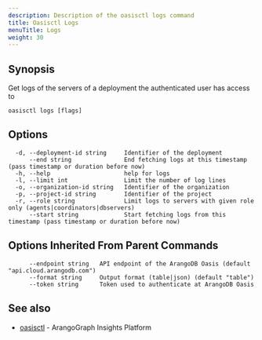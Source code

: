 ```yaml
---
description: Description of the oasisctl logs command
title: Oasisctl Logs
menuTitle: Logs
weight: 30
---
```

## Synopsis
Get logs of the servers of a deployment the authenticated user has access to

```
oasisctl logs [flags]
```

## Options
```
  -d, --deployment-id string     Identifier of the deployment
      --end string               End fetching logs at this timestamp (pass timestamp or duration before now)
  -h, --help                     help for logs
  -l, --limit int                Limit the number of log lines
  -o, --organization-id string   Identifier of the organization
  -p, --project-id string        Identifier of the project
  -r, --role string              Limit logs to servers with given role only (agents|coordinators|dbservers)
      --start string             Start fetching logs from this timestamp (pass timestamp or duration before now)
```

## Options Inherited From Parent Commands
```
      --endpoint string   API endpoint of the ArangoDB Oasis (default "api.cloud.arangodb.com")
      --format string     Output format (table|json) (default "table")
      --token string      Token used to authenticate at ArangoDB Oasis
```

## See also
* [oasisctl](options.md)	 - ArangoGraph Insights Platform

